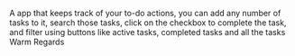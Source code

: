 A app that keeps track of your to-do actions, you can add any number of tasks to it, search those tasks, click on the checkbox to complete the task, and filter using buttons like active tasks, completed tasks and all the tasks
Warm  Regards 